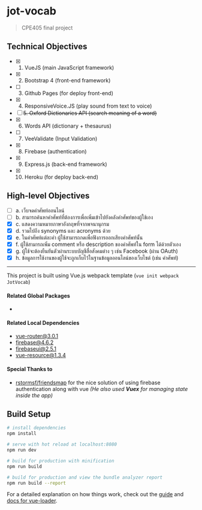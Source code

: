 # jot-vocab

> CPE405 final project

Technical Objectives
---------------------
- [x] 1. VueJS (main JavaScript framework)
- [x] 2. Bootstrap 4 (front-end framework)
- [ ] 3. Github Pages (for deploy front-end)
- [x] 4. ResponsiveVoice.JS (play sound from text to voice)
- [ ] ~~5. Oxford Dictionaries API (search meaning of a word)~~
- [x] 6. Words API (dictionary + thesaurus)
- [ ] 7. VeeValidate (Input Validation)
- [x] 8. Firebase (authentication)
- [x] 9. Express.js (back-end framework)
- [x] 10. Heroku (for deploy back-end)

High-level Objectives
---------------------
- [ ] a. เว็บจดคำศัพท์ออนไลน์ 
- [ ] b. สามารถค้นหาคำศัพท์ที่ต้องการเพื่อเพิ่มเข้าไปยังคลังคำศัพท์ของผู้ใช้เอง
- [x] c. แสดงความหมายภาษาอังกฤษที่จากพจนานุกรม
- [x] d. รวมไปถึง synonyms และ acronyms ด้วย
- [x] e. ในคำศัพท์แต่ละคำ ผู้ใช้สามารถกดเพื่อฟังการออกเสียงคำศัพท์นั้น
- [x] f. ผู้ใช้สามารถเพิ่ม comment หรือ description ของคำศัพท์ใน form ได้ด้วยตัวเอง
- [x] g. ผู้ใช้จะต้องยืนยันตัวผ่านระบบบัญชีสื่อสังคมต่าง ๆ เช่น Facebook (ผ่าน OAuth)
- [x] h. ข้อมูลการใช้งานของผู้ใช้จะถูกเก็บไว้ในฐานข้อมูลออนไลน์ของเว็บไซต์ (เช่น คำศัพท์)

---------------------------------------------------
This project is built using Vue.js webpack template (`vue init webpack JotVocab`)

#### Related Global Packages
+

#### Related Local Dependencies
+ vue-router@3.0.1
+ firebase@4.6.2
+ firebaseui@2.5.1
+ vue-resource@1.3.4

#### Special Thanks to
+ [rstormsf/friendsmap](https://github.com/rstormsf/friendsmap) for the nice solution of using firebase authentication along with vue _(He also used **Vuex** for managing state inside the app)_

## Build Setup

``` bash
# install dependencies
npm install

# serve with hot reload at localhost:8080
npm run dev

# build for production with minification
npm run build

# build for production and view the bundle analyzer report
npm run build --report
```

For a detailed explanation on how things work, check out the [guide](http://vuejs-templates.github.io/webpack/) and [docs for vue-loader](http://vuejs.github.io/vue-loader).
